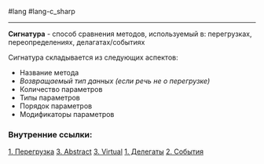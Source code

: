 #lang #lang-c_sharp  

---
**Сигнатура** - способ сравнения методов, используемый в: перегрузках, переопределениях, делагатах/событиях

Сигнатура складывается из следующих аспектов:

- Название метода
- *Возвращаемый тип данных (если речь не о перегрузке)*
- Количество параметров
- Типы параметров
- Порядок параметров
- Модификаторы параметров

### Внутренние ссылки:
[1. Перегрузка](1.%20Languages/C-sharp/0.%20Введение/2.%20Классовые%20механизмы/Перегрузки/1.%20Перегрузка.md)
[3. Abstract](1.%20Languages/C-sharp/0.%20Введение/2.%20Классовые%20механизмы/3.%20Abstract.md)
[3. Virtual](1.%20Languages/C-sharp/0.%20Введение/2.%20Классовые%20механизмы/3.%20Virtual.md)
[1. Делегаты](1.%20Languages/C-sharp/0.%20Введение/3.%20Делегаты/1.%20Делегаты.md)
[2. События](1.%20Languages/C-sharp/0.%20Введение/3.%20Делегаты/2.%20События.md)


